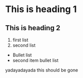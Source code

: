 # This is heading 1
## This is heading 2
1) first list
2) second list
+ Bullet list
+ second item bullet list


yadayadayada this should be gone